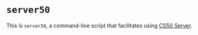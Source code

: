 # `server50`

This is `server50`, a command-line script that facilitates using [CS50 Server](https://github.com/cs50/server).
